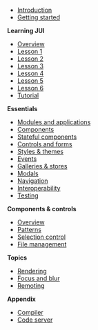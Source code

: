 - [Introduction](intro_understanding.md)
- [Getting started](intro_gettingstarted.md)

**Learning JUI** 

- [Overview](lessons.md)
- [Lesson 1](lessons_1.md)
- [Lesson 2](lessons_2.md)
- [Lesson 3](lessons_3.md)
- [Lesson 4](lessons_4.md)
- [Lesson 5](lessons_5.md)
- [Lesson 6](lessons_6.md)
- [Tutorial](tutorial.md)

**Essentials**

- [Modules and applications](ess_create.md)
- [Components](ess_components.md) 
- [Stateful components](ess_states.md)
- [Controls and forms](ess_controls.md)
- [Styles & themes](ess_styles.md)
- [Events](ess_events.md)
- [Galleries & stores](ess_galleries.md)
- [Modals](ess_modals.md)
- [Navigation](ess_navigation.md)
- [Interoperability](ess_export.md)
- [Testing](ess_testing.md)

**Components & controls**

- [Overview](cpt_overview.md)
- [Patterns](cpt_patterns.md)
- [Selection control](cpt_selection.md)
- [File management](cpt_files.md)

**Topics**

- [Rendering](topic_rendering.md)
- [Focus and blur](topic_focusblur.md)
- [Remoting](topic_remoting.md)

**Appendix**

- [Compiler](app_compilation.md)
- [Code server](app_codeserver.md)